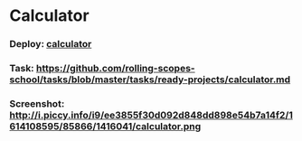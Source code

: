 # Calculator
### Deploy: [calculator](https://mmaaaaaaaails.github.io/calculator/)

### Task: https://github.com/rolling-scopes-school/tasks/blob/master/tasks/ready-projects/calculator.md

### Screenshot: http://i.piccy.info/i9/ee3855f30d092d848dd898e54b7a14f2/1614108595/85866/1416041/calculator.png
